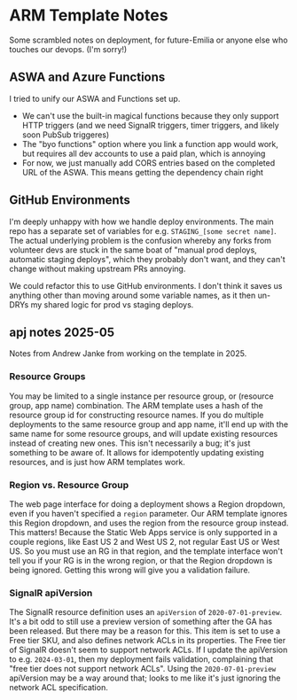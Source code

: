 # ARM Template Notes

Some scrambled notes on deployment, for future-Emilia or anyone else who touches our devops. (I'm sorry!)

## ASWA and Azure Functions

I tried to unify our ASWA and Functions set up.

- We can't use the built-in magical functions because they only support HTTP triggers (and we need SignalR triggers, timer triggers, and likely soon PubSub triggeres)
- The "byo functions" option where you link a function app would work, but requires all dev accounts to use a paid plan, which is annoying
- For now, we just manually add CORS entries based on the completed URL of the ASWA. This means getting the dependency chain right

## GitHub Environments

I'm deeply unhappy with how we handle deploy environments. The main repo has a separate set of variables for e.g. `STAGING_[some secret name]`. The actual underlying problem is the confusion whereby any forks from volunteer devs are stuck in the same boat of "manual prod deploys, automatic staging deploys", which they probably don't want, and they can't change without making upstream PRs annoying.

We could refactor this to use GitHub environments. I don't think it saves us anything other than moving around some variable names, as it then un-DRYs my shared logic for prod vs staging deploys.

## apj notes 2025-05

Notes from Andrew Janke from working on the template in 2025.

### Resource Groups

You may be limited to a single instance per resource group, or (resource group, app name) combination. The ARM template uses a hash of the resource group id for constructing resource names. If you do multiple deployments to the same resource group and app name, it'll end up with the same name for some resource groups, and will update existing resources instead of creating new ones. This isn't necessarily a bug; it's just something to be aware of. It allows for idempotently updating existing resources, and is just how ARM templates work.

### Region vs. Resource Group

The web page interface for doing a deployment shows a Region dropdown, even if you haven't specified a `region` parameter. Our ARM template ignores this Region dropdown, and uses the region from the resource group instead. This matters! Because the Static Web Apps service is only supported in a couple regions, like East US 2 and West US 2, not regular East US or West US. So you must use an RG in that region, and the template interface won't tell you if your RG is in the wrong region, or that the Region dropdown is being ignored. Getting this wrong will give you a validation failure.

### SignalR apiVersion

The SignalR resource definition uses an `apiVersion` of `2020-07-01-preview`. It's a bit odd to still use a preview version of something after the GA has been released. But there may be a reason for this. This item is set to use a Free tier SKU, and also defines network ACLs in its properties. The Free tier of SignalR doesn't seem to support network ACLs. If I update the apiVersion to e.g. `2024-03-01`, then my deployment fails validation, complaining that "free tier does not support network ACLs". Using the `2020-07-01-preview` apiVersion may be a way around that; looks to me like it's just ignoring the network ACL specification.
